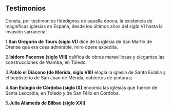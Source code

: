 ## Testimonios

Consta, por testimonios fidedignos de aquella época, la existencia de magníficas
iglesias en España, desde los últimos años del siglo VI hasta la invasión sarracena:

1.**San Gregorio de Tours (siglo VI)** dice de la iglesia de San Martín de Orense que era
cosa admirable, miro opere expedita.

2.**Isidoro Pacense (siglo VIII)** califica de obras maravillosas y elegantes las
construcciones de Wamba, en Toledo.

3.**Pablo el Diácono (de Mérida, siglo VIII)** elogia la iglesia de Santa Eulalia y el
baptisterio de San Juan de Mérida, cubiertos de pinturas;

4.**San Eulogio de Córdoba (siglo IX)** encomia las iglesias que fueron de Santa
Leocadia, en Toledo y de San Félix en Córdoba.

5.**Julia Alameda de Bilbao (siglo XXI)**
